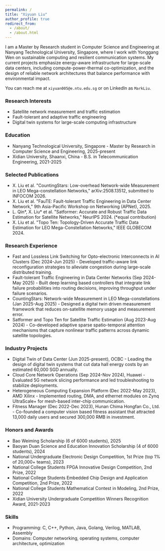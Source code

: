 ```yaml
---
permalink: /
title: "Xiyuan Liu"
author_profile: true
redirect_from: 
  - /about/
  - /about.html
---
```


I am a Master by Research student in Computer Science and Engineering at Nanyang Technological University, Singapore, where I work with Yonggang Wen on sustainable computing and resilient communication systems. My current projects emphasize energy-aware infrastructure for large-scale data centers, including compute-power-thermal co-optimization, and the design of reliable network architectures that balance performance with environmental impact.

You can reach me at `xiyuan005@e.ntu.edu.sg` or on LinkedIn as `MarkLiu`.

### Research Interests
- Satellite network measurement and traffic estimation
- Fault-tolerant and adaptive traffic engineering
- Digital twin systems for large-scale computing infrastructure

### Education
- Nanyang Technological University, Singapore - Master by Research in Computer Science and Engineering, 2025-present
- Xidian University, Shaanxi, China - B.S. in Telecommunication Engineering, 2021-2025

### Selected Publications
- X. Liu et al. "CountingStars: Low-overhead Network-wide Measurement in LEO Mega-constellation Networks," arXiv:2508.13512, submitted to INFOCOM 2026.
- X. Liu et al. "FauTE: Fault-tolerant Traffic Engineering in Data Center Network," 9th Asia-Pacific Workshop on Networking (APNet), 2025.
- L. Qin*, X. Liu* et al. "Satformer: Accurate and Robust Traffic Data Estimation for Satellite Networks," NeurIPS 2024. (*equal contribution)
- X. Liu et al. "Topo Ten: Topology-Driven Accurate Traffic Data Estimation for LEO Mega-Constellation Networks," IEEE GLOBECOM 2024.

### Research Experience
- Fast and Lossless Link Switching for Opto-electronic Interconnects in AI Clusters (Dec 2024-Jun 2025) - Developed traffic-aware link reconfiguration strategies to alleviate congestion during large-scale distributed training.
- Fault-tolerant Traffic Engineering in Data Center Networks (Sep 2024-May 2025) - Built deep learning based controllers that integrate link failure probabilities into routing decisions, improving throughput under failure scenarios.
- CountingStars: Network-wide Measurement in LEO Mega-constellations (Jan 2025-Aug 2025) - Designed a digital twin driven measurement framework that reduces on-satellite memory usage and measurement error.
- Satformer and Topo Ten for Satellite Traffic Estimation (Aug 2023-Aug 2024) - Co-developed adaptive sparse spatio-temporal attention mechanisms that capture nonlinear traffic patterns across dynamic satellite topologies.

### Industry Projects
- Digital Twin of Data Center (Jun 2025-present), OCBC - Leading the design of digital twin systems that cut data hall energy costs by an estimated 60,000 SGD annually.
- Cloud Core Network Operations (Sep 2024-Nov 2024), Huawei - Evaluated 5G network slicing performance and led troubleshooting to stabilize deployments.
- Heterogeneous Computing Expansion Platform (Dec 2022-May 2023), AMD Xilinx - Implemented routing, DMA, and ethernet modules on Zynq UltraScale+ for mesh-based inter-chip communication.
- Fitness Manager (Dec 2022-Dec 2023), Hunan Chima Hongfan Co., Ltd. - Co-founded a computer vision based fitness assistant that attracted 13,000 daily users and secured 300,000 RMB in investment.

### Honors and Awards
- Bao Weiming Scholarship (6 of 6000 students), 2025
- Baoyan Duan Science and Education Innovation Scholarship (4 of 6000 students), 2024
- National Undergraduate Electronic Design Competition, 1st Prize (top 1% of 20,000+ teams), 2023
- National College Students FPGA Innovative Design Competition, 2nd Prize, 2022
- National College Students Embedded Chip Design and Application Competition, 2nd Prize, 2022
- National College Students Mathematical Contest in Modeling, 2nd Prize, 2022
- Xidian University Undergraduate Competition Winners Recognition Award, 2021-2023

### Skills
- Programming: C, C++, Python, Java, Golang, Verilog, MATLAB, Assembly
- Domains: Computer networking, operating systems, computer architecture, optimization
